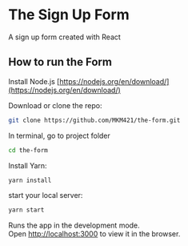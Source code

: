 # The Sign Up Form
A sign up form created with React

## How to run the Form
Install Node.js
[https://nodejs.org/en/download/](https://nodejs.org/en/download/)

Download or clone the repo:
```bash
git clone https://github.com/MKM421/the-form.git
```
In terminal, go to project folder
```bash
cd the-form
```
Install Yarn:
```bash
yarn install
```
start your local server:
```bash
yarn start
```
Runs the app in the development mode.\
Open [http://localhost:3000](http://localhost:3000) to view it in the browser.

